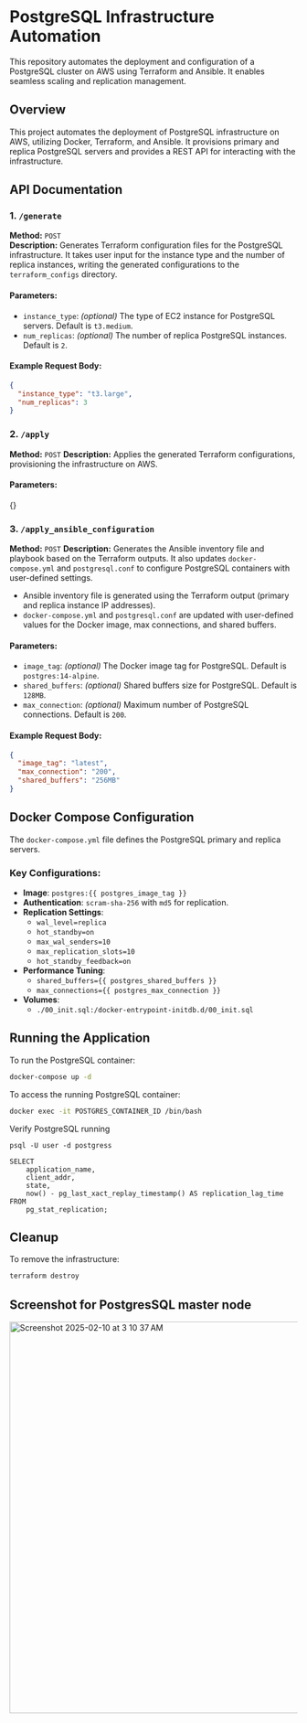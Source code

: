 # PostgreSQL Infrastructure Automation

This repository automates the deployment and configuration of a PostgreSQL cluster on AWS using Terraform and Ansible. It enables seamless scaling and replication management.

## Overview
This project automates the deployment of PostgreSQL infrastructure on AWS, utilizing Docker, Terraform, and Ansible. It provisions primary and replica PostgreSQL servers and provides a REST API for interacting with the infrastructure.

## API Documentation

### 1. `/generate`
**Method:** `POST`  
**Description:** Generates Terraform configuration files for the PostgreSQL infrastructure. It takes user input for the instance type and the number of replica instances, writing the generated configurations to the `terraform_configs` directory.

#### Parameters:
- `instance_type`: *(optional)* The type of EC2 instance for PostgreSQL servers. Default is `t3.medium`.
- `num_replicas`: *(optional)* The number of replica PostgreSQL instances. Default is `2`.

#### Example Request Body:
```json
{
  "instance_type": "t3.large",
  "num_replicas": 3
}
```

### 2. `/apply`
**Method:** `POST`
**Description:** Applies the generated Terraform configurations, provisioning the infrastructure on AWS.

#### Parameters:
{}

### 3. `/apply_ansible_configuration`
**Method:** `POST`
**Description:**
Generates the Ansible inventory file and playbook based on the Terraform outputs. It also updates `docker-compose.yml` and `postgresql.conf` to configure PostgreSQL containers with user-defined settings.

- Ansible inventory file is generated using the Terraform output (primary and replica instance IP addresses).
- `docker-compose.yml` and `postgresql.conf` are updated with user-defined values for the Docker image, max connections, and shared buffers.

#### Parameters:
- `image_tag`: *(optional)* The Docker image tag for PostgreSQL. Default is `postgres:14-alpine`.
- `shared_buffers`: *(optional)* Shared buffers size for PostgreSQL. Default is `128MB`.
- `max_connection`: *(optional)* Maximum number of PostgreSQL connections. Default is `200`.

#### Example Request Body:
```json
{
  "image_tag": "latest",
  "max_connection": "200",
  "shared_buffers": "256MB"
}
```

## Docker Compose Configuration
The `docker-compose.yml` file defines the PostgreSQL primary and replica servers.

### Key Configurations:
- **Image**: `postgres:{{ postgres_image_tag }}`
- **Authentication**: `scram-sha-256` with `md5` for replication.
- **Replication Settings**:
  - `wal_level=replica`
  - `hot_standby=on`
  - `max_wal_senders=10`
  - `max_replication_slots=10`
  - `hot_standby_feedback=on`
- **Performance Tuning**:
  - `shared_buffers={{ postgres_shared_buffers }}`
  - `max_connections={{ postgres_max_connection }}`
- **Volumes**:
  - `./00_init.sql:/docker-entrypoint-initdb.d/00_init.sql`

## Running the Application

To run the PostgreSQL container:
```sh
docker-compose up -d
```

To access the running PostgreSQL container:
```sh
docker exec -it POSTGRES_CONTAINER_ID /bin/bash
```
Verify PostgreSQL running 
```
psql -U user -d postgress 

SELECT
    application_name,
    client_addr,
    state,
    now() - pg_last_xact_replay_timestamp() AS replication_lag_time
FROM
    pg_stat_replication;
```
## Cleanup
To remove the infrastructure:
```sh
terraform destroy
```
## Screenshot for PostgresSQL master node
<img width="685" alt="Screenshot 2025-02-10 at 3 10 37 AM" src="https://github.com/user-attachments/assets/76e8c081-fe84-4336-bc91-c2b3842c2dbd" />


